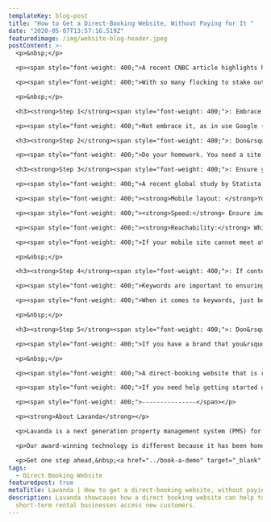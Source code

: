 ```yaml
---
templateKey: blog-post
title: "How to Get a Direct-Booking Website, Without Paying for It "
date: "2020-05-07T13:57:16.519Z"
featuredimage: /img/website-blog-header.jpeg
postContent: >-
  <p>&nbsp;</p>

  <p><span style="font-weight: 400;">A recent CNBC article highlights how more and more vacation rental companies are building direct-booking websites in defiance of new guidelines being introduced by OTAs such as Airbnb, Vrbo, HomeAway and Booking.com.&nbsp;</span></p>

  <p><span style="font-weight: 400;">With so many flocking to stake out on their own, in a post-pandemic world, how do you ensure you can stay competitive - especially if you have limited financial resources? You get someone else to do it for you, for free! While that might seem far-fetched, you actually can get your business a direct-booking website and it may not cost you anything more than time. But before you rush to add a direct-booking capability to your short-term rental business, be sure to take these 5 steps into account on your journey.</span></p>

  <p>&nbsp;</p>

  <h3><strong>Step 1</strong><span style="font-weight: 400;">: Embrace technology. </span></h3>

  <p><span style="font-weight: 400;">Not embrace it, as in use Google (though we&rsquo;ll talk about that later), use technology to drive your short-term rental business. A solid Property Management System (PMS) provider will offer you a direct-booking website. Some even offer to provide you with one free-of-charge with your subscription...</span></p>

  <h3><strong>Step 2</strong><span style="font-weight: 400;">: Don&rsquo;t accept any old website out of a box.</span></h3>

  <p><span style="font-weight: 400;">Do your homework. You need a site but that doesn&rsquo;t mean you should accept any site. A poor site design makes the difference between enticing and keeping potential bookings. Additionally, a poor technical design means that you may struggle to be found by search engines, such as Google, who place user experience, speed and responsiveness very high on the criteria list for what makes a site relevant to a search.</span></p>

  <h3><strong>Step 3</strong><span style="font-weight: 400;">: Ensure your site is ready for users on the move. </span></h3>

  <p><span style="font-weight: 400;">A recent global study by Statista on web traffic shows that, since 2017, 52% of website traffic is from a mobile device. Perhaps even more relevant: our data suggests over 60% of last minute bookings are made on mobile devices. When evaluating your direct-booking website, you need to ensure that your site meets criteria such as:</span></p>

  <p><span style="font-weight: 400;"><strong>Mobile layout: </strong>Your site should not just look like a mini version of its desktop equivalent. Evaluate if the layout will change, text will become larger and navigation will become suited to touchscreens - out of the way and hidden in a hamburger menu (the three little lines seen here).</span></p>

  <p><span style="font-weight: 400;"><strong>Speed:</strong> Ensure images will load quickly and adapt their sizes to a smaller screen. Speed is critical to ranking but, more importantly, to your user. Website visitors, on average, grant less than 15 seconds of their time, for your site to hold their attention. In a competitive market, you can&rsquo;t afford to waste 4 seconds of it, loading images. The goal here is less than 1 second of load time.</span></p>

  <p><span style="font-weight: 400;"><strong>Reachability:</strong> While we know mobile devices don&rsquo;t just mean phones, your site should take into account that users, on smaller screens, will likely be using their thumb to browse your site. So, bigger buttons and more space between clickable items.&nbsp;</span></p>

  <p><span style="font-weight: 400;">If your mobile site cannot meet at least these three criteria, it is not truly mobile-responsive, and you may want to re-evaluate before going out to compete against better-equipped sites.</span></p>

  <p>&nbsp;</p>

  <h3><strong>Step 4</strong><span style="font-weight: 400;">: If content is king, SEO is the crown. </span></h3>

  <p><span style="font-weight: 400;">Keywords are important to ensuring your users can find what they&rsquo;re looking for in a search. However, so is security, site speed, links, mobile responsiveness and several other factors. Mastering every single one of those would be extremely difficult on your own, especially if you have limited knowledge around those areas. However, ensure your direct-booking website is SEO-compliant - meaning it is built with those areas already in mind. For instance, a site with an https in front of it will automatically outrank a site with an http, sounds like basic security but it&rsquo;s already a step in the right direction. A site that loads quickly and is designed to adapt to different screen sizes makes the search engine&rsquo;s job easier, therefore rewarding your site by serving it to more people.</span></p>

  <p><span style="font-weight: 400;">When it comes to keywords, just be yourself. Write like a human being and try not to get too clever. Search engines adapt to the way we speak, so you don&rsquo;t need to stuff keywords in at every turn, it can take your users out of their booking mindset. How many people do you think are expecting to get excited about a &ldquo;house with optimal lighting for indoor leisure activities&rdquo; on a listing? But a &ldquo;Games room, where the family can spend time together on rainy days and make memories,&rdquo; that sounds more enticing.</span></p>

  <p>&nbsp;</p>

  <h3><strong>Step 5</strong><span style="font-weight: 400;">: Don&rsquo;t get too bogged down in making it your own. </span></h3>

  <p><span style="font-weight: 400;">If you have a brand that you&rsquo;ve been building up over years and a solid customer base, then you should absolutely consider having a site that reflects the elements that your customers have grown to know and love. However, if you are starting out or have not been regularly advertising, avoid the pitfalls of slowing yourself down and focusing on things such as custom fonts, fancy animations and a dog in sunnies in the corner of every image (though that does sound kinda cool).</span></p>

  <p>&nbsp;</p>

  <p><span style="font-weight: 400;">A direct-booking website that is ready-to-go and takes into account the above elements, while allowing you to add your logo, address, images and providing you with a place to manage your own content is all you need to get going in this brave new world.</span></p>

  <p><span style="font-weight: 400;">If you need help getting started or are struggling to find a partner to help you, well this </span><a href="https://www.cnbc.com/2020/05/06/airbnb-hosts-are-building-their-own-direct-booking-websites-in-revolt.html"><span style="font-weight: 400;">CNBC article</span></a><span style="font-weight: 400;"> makes mention of one company I know that could help. Here&rsquo;s an example I found online: *insert Lavanda DBW*</span></p>

  <p><span style="font-weight: 400;">---------------</span></p>

  <p><strong>About Lavanda</strong></p>

  <p>Lavanda is a next generation property management system (PMS) for urban and rural short-term rental operators. Our SaaS platform is designed to unlock scale and profitability, whilst accelerating growth through industry partnerships. We're backed by leading venture capital investors, and have so far invested $10m+ into short-term rental technology and innovation.</p>

  <p>Our award-winning technology is different because it has been honed through our first-hand experience of managing a short-term rental portfolio at scale. Operational efficiency is what we strive for, so we set about creating the missing toolkit. We're here to change your game.</p>

  <p>Get one step ahead,&nbsp;<a href="../book-a-demo" target="_blank" rel="noopener">book a discovery call</a> to see how we can help turbocharge your property management company.</p>
tags:
  - Direct Booking Website
featuredpost: true
metaTitle: Lavanda | How to get a direct-booking website, without paying for it | Blog
description: Lavanda showcases how a direct booking website can help to
  short-term rental businesses access new customers.
---
```

